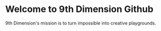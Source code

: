 # Welcome to 9th Dimension Github
9th Dimension's mission is to turn impossible into creative playgrounds.

